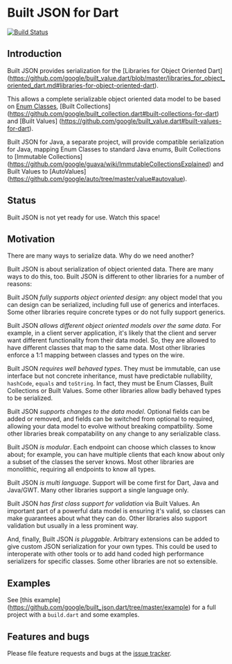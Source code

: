 # Built JSON for Dart
[![Build Status](https://travis-ci.org/google/built_json.dart.svg?branch=master)](https://travis-ci.org/google/built_json.dart)
## Introduction

Built JSON provides serialization for the [Libraries for Object Oriented Dart]
(https://github.com/google/built_value.dart/blob/master/libraries_for_object_oriented_dart.md#libraries-for-object-oriented-dart).

This allows a complete serializable object oriented data model to be based on
[Enum Classes](https://github.com/google/enum_class.dart#enum-classes-for-dart),
[Built Collections]
(https://github.com/google/built_collection.dart#built-collections-for-dart) and
[Built Values]
(https://github.com/google/built_value.dart#built-values-for-dart).

Built JSON for Java, a separate project, will provide compatible serialization
for Java, mapping Enum Classes to standard Java enums, Built Collections to
[Immutable Collections]
(https://github.com/google/guava/wiki/ImmutableCollectionsExplained) and Built
Values to [AutoValues]
(https://github.com/google/auto/tree/master/value#autovalue).

## Status

Built JSON is not yet ready for use. Watch this space!

## Motivation

There are many ways to serialize data. Why do we need another?

Built JSON is about serialization of object oriented data. There are many ways
to do this, too. Built JSON is different to other libraries for a number of
reasons:

Built JSON _fully supports object oriented design_: any object model that you
can design can be serialized, including full use of generics and interfaces.
Some other libraries require concrete types or do not fully support generics.

Built JSON _allows different object oriented models over the same data_. For
example, in a client server application, it's likely that the client and server
want different functionality from their data model. So, they are allowed to have
different classes that map to the same data. Most other libraries enforce a 1:1
mapping between classes and types on the wire.

Built JSON _requires well behaved types_. They must be immutable, can use
interface but not concrete inheritance, must have predictable nullability,
`hashCode`, `equals` and `toString`. In fact, they must be Enum Classes, Built
Collections or Built Values. Some other libraries allow badly behaved types to
be serialized.

Built JSON _supports changes to the data model_. Optional fields can be added or
removed, and fields can be switched from optional to required, allowing your
data model to evolve without breaking compatbility. Some other libraries break
compatability on any change to any serializable class.

Built JSON _is modular_. Each endpoint can choose which classes to know about;
for example, you can have multiple clients that each know about only a subset of
the classes the server knows. Most other libraries are monolithic, requiring all
endpoints to know all types.

Built JSON _is multi language_. Support will be come first for Dart, Java and
Java/GWT. Many other libraries support a single language only.

Built JSON _has first class support for validation_ via Built Values. An
important part of a powerful data model is ensuring it's valid, so classes can
make guarantees about what they can do. Other libraries also support validation
but usually in a less prominent way.

And, finally, Built JSON _is pluggable_. Arbitrary extensions can be added to
give custom JSON serialization for your own types. This could be used to
interoperate with other tools or to add hand coded high performance serializers
for specific classes. Some other libraries are not so extensible.

## Examples

See [this example]
(https://github.com/google/built_json.dart/tree/master/example) for a full
project with a `build.dart` and some examples.

## Features and bugs

Please file feature requests and bugs at the [issue tracker][tracker].

[tracker]: https://github.com/google/built_json.dart/issues
